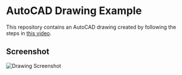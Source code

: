 # AutoCAD Drawing Example

This repository contains an AutoCAD drawing created by following the steps in [this video](https://www.youtube.com/watch?v=moxXJhs92q0&list=PLcH1MIEuSvoGT7bY9_W1QseB8gxsyZSJP).

## Screenshot

![Drawing Screenshot](<img width="1919" height="841" alt="image" src="https://github.com/user-attachments/assets/b72b5e51-ca45-43c5-8c83-ad8c8e2aec9e" />)
